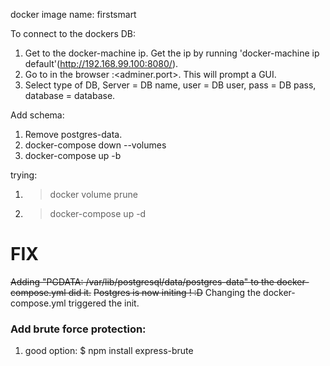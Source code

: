 docker image name: firstsmart

To connect to the dockers DB:

1. Get to the docker-machine ip. Get the ip by running 'docker-machine ip default'(http://192.168.99.100:8080/).
2. Go to in the browser <machine-ip>:<adminer.port>. This will prompt a GUI.
3. Select type of DB, Server = DB name, user = DB user, pass = DB pass, database = database.

Add schema:

1. Remove postgres-data.
2. docker-compose down --volumes
3. docker-compose up -b

trying:

1. > docker volume prune
2. > docker-compose up -d

# FIX

~~Adding "PGDATA: /var/lib/postgresql/data/postgres-data" to the docker-compose.yml did it.~~
~~Postgres is now initing ! :D~~
Changing the docker-compose.yml triggered the init.

### Add brute force protection:

1. good option: $ npm install express-brute
